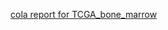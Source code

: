 [cola report for TCGA_bone_marrow](https://cola-recount2.github.io/TCGA_bone_marrow/cola_report.html)
